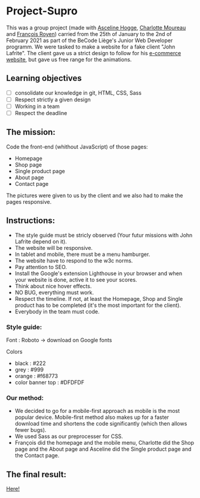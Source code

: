 # Project-Supro

This was a group project (made with [Asceline Hogge](https://github.com/AscelineHogge), [Charlotte Moureau](https://github.com/CharlotteMoureau) and [François Royen](https://github.com/francoisRoyen)) carried from the 25th of January to the 2nd of February 2021 as part of the BeCode Liège's Junior Web Developer programm. We were tasked to make a website for a fake client "John Lafrite". The client gave us a strict design to follow for his [e-commerce website](https://francoisroyen.github.io/project-supro/), but gave us free range for the animations.

## Learning objectives

- [ ] consolidate our knowledge in git, HTML, CSS, Sass
- [ ] Respect strictly a given design
- [ ] Working in a team
- [ ] Respect the deadline

## The mission:

Code the front-end (whithout JavaScript) of those pages:

- Homepage
- Shop page
- Single product page
- About page
- Contact page

The pictures were given to us by the client and we also had to make the pages responsive.

## Instructions:

- The style guide must be stricly observed (Your futur missions with John Lafrite depend on it).
- The website will be responsive.
- In tablet and mobile, there must be a menu hamburger.
- The website have to respond to the w3c norms.
- Pay attention to SEO.
- Install the Google's extension Lighthouse in your browser and when your website is done, active it to see your scores.
- Think about nice hover effects.
- NO BUG, everything must work.
- Respect the timeline. If not, at least the Homepage, Shop and Single product has to be completed (it's the most important for the client).
- Everybody in the team must code.

### Style guide:

Font : Roboto -> download on Google fonts

Colors

- black : #222
- grey : #999
- orange : #f68773
- color banner top : #DFDFDF

### Our method:

- We decided to go for a mobile-first approach as mobile is the most popular device. Mobile-first method also makes up for a faster download time and shortens the code significantly (which then allows fewer bugs). 
- We used Sass as our preprocesser for CSS. 
- François did the homepage and the mobile menu, Charlotte did the Shop page and the About page and Asceline did the Single product page and the Contact page.

## The final result:

[Here!](https://francoisroyen.github.io/project-supro/)
